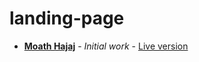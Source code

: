 # landing-page
* **[Moath Hajaj](https://github.com/hajjajmoath)** - *Initial work* - [Live version](https://hajjajmoath.github.io/landing-page/)
